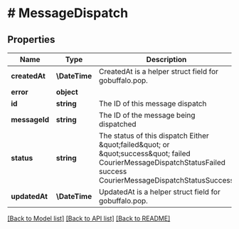 # # MessageDispatch

## Properties

Name | Type | Description | Notes
------------ | ------------- | ------------- | -------------
**createdAt** | **\DateTime** | CreatedAt is a helper struct field for gobuffalo.pop. |
**error** | **object** |  | [optional]
**id** | **string** | The ID of this message dispatch |
**messageId** | **string** | The ID of the message being dispatched |
**status** | **string** | The status of this dispatch Either \&quot;failed\&quot; or \&quot;success\&quot; failed CourierMessageDispatchStatusFailed success CourierMessageDispatchStatusSuccess |
**updatedAt** | **\DateTime** | UpdatedAt is a helper struct field for gobuffalo.pop. |

[[Back to Model list]](../../README.md#models) [[Back to API list]](../../README.md#endpoints) [[Back to README]](../../README.md)
